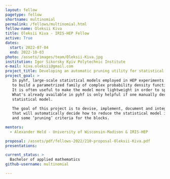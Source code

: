 ```yaml
---
layout: fellow
pagetype: fellow
shortname: multinomial
permalink: /fellows/multinomial.html
fellow-name: Oleksii Kiva
title: Oleksii Kiva - IRIS-HEP Fellow
active: True
dates:
  start: 2022-07-04
  end: 2022-10-03
photo: /assets/images/team/Oleksii-Kiva.jpg
institution: Igor Sikorsky Kyiv Polytechnic Institute
e-mail: kiva.oleksii@gmail.com
project_title: Developing an automatic pruning utility for statistical models in HistFactory format
project_goal: >
   In pyhf, large-scale statistical models employed in HEP experiments are constructed using a modular approach 
   to build a parametrized family of complex probability density functions from more primitive conceptual building blocks.
   It is often useful to make the model more lightweight in order to speed-up the derivation of maximum-likelihood estimates of its parameters.
   What's already available in pyhf is only helpful if one manually decides and specifies exactly what blocks to remove ('prune') from the
   statistical model.
   
   The goal of this project is to devise, implement, document and integrate into the pyhf library framework a tool 
   that will automatically decide how to reduce the statistical model in HistFactory format, given its pyhf-specification 
   and some ‘pruning’ criteria for the blocks. 

mentors:
  - Alexander Held - University of Wisconsin-Madison & IRIS-HEP

proposal: /assets/pdf/fellows-2022/210-proposal-Oleksii-Kiva.pdf
presentations:

current_status: >
  Bachelor of applied mathematics
github-username: multinomial

---
```


